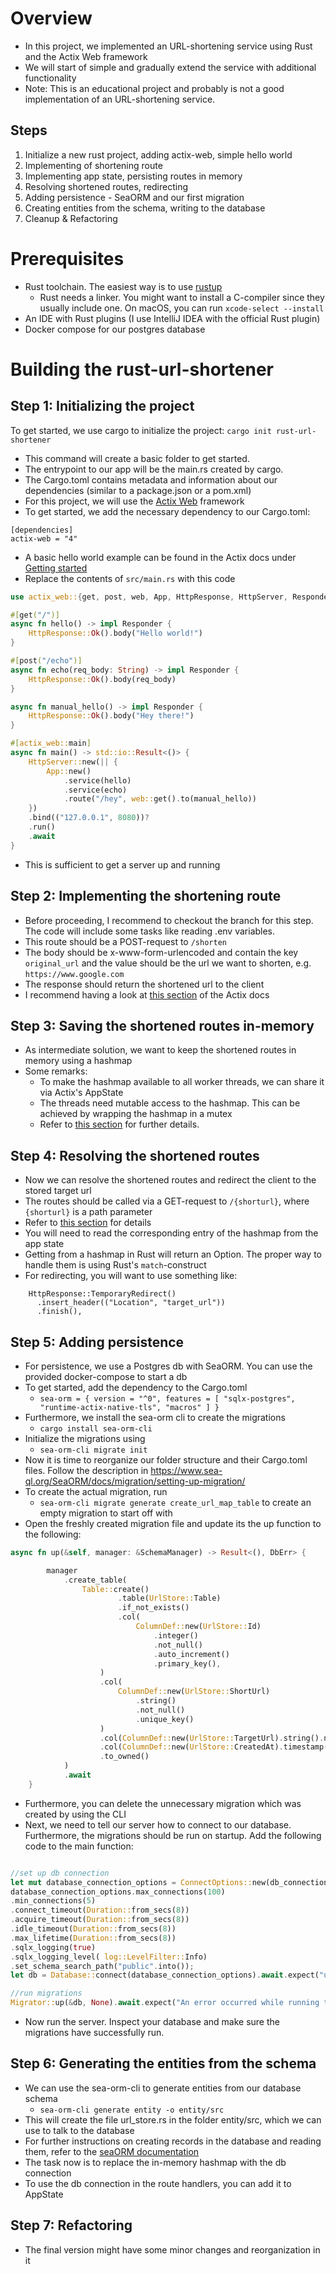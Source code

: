 # Overview
* In this project, we implemented an URL-shortening service using Rust and the Actix Web framework
* We will start of simple and gradually extend the service with additional functionality
* Note: This is an educational project and probably is not a good implementation of an URL-shortening service.

## Steps
1. Initialize a new rust project, adding actix-web, simple hello world
2. Implementing of shortening route
3. Implementing app state, persisting routes in memory
4. Resolving shortened routes, redirecting
5. Adding persistence - SeaORM and our first migration
6. Creating entities from the schema, writing to the database
7. Cleanup & Refactoring

# Prerequisites
* Rust toolchain. The easiest way is to use [rustup](https://rustup.rs/)
  * Rust needs a linker. You might want to install a C-compiler since they usually include one. On macOS, you can run `xcode-select --install` 
* An IDE with Rust plugins (I use IntelliJ IDEA with the official Rust plugin)
* Docker compose for our postgres database

# Building the rust-url-shortener
## Step 1: Initializing the project

To get started, we use cargo to initialize the project:
`cargo init rust-url-shortener`

* This command will create a basic folder to get started.
* The entrypoint to our app will be the main.rs created by cargo.
* The Cargo.toml contains metadata and information about our dependencies (similar to a package.json or a pom.xml)
* For this project, we will use the [Actix Web](https://actix.rs/docs/) framework
* To get started, we add the necessary dependency to our Cargo.toml:
```
[dependencies]
actix-web = "4"
```
* A basic hello world example can be found in the Actix docs under [Getting started](https://actix.rs/docs/getting-started)
* Replace the contents of `src/main.rs` with this code
```rust
use actix_web::{get, post, web, App, HttpResponse, HttpServer, Responder};

#[get("/")]
async fn hello() -> impl Responder {
    HttpResponse::Ok().body("Hello world!")
}

#[post("/echo")]
async fn echo(req_body: String) -> impl Responder {
    HttpResponse::Ok().body(req_body)
}

async fn manual_hello() -> impl Responder {
    HttpResponse::Ok().body("Hey there!")
}

#[actix_web::main]
async fn main() -> std::io::Result<()> {
    HttpServer::new(|| {
        App::new()
            .service(hello)
            .service(echo)
            .route("/hey", web::get().to(manual_hello))
    })
    .bind(("127.0.0.1", 8080))?
    .run()
    .await
}
```
* This is sufficient to get a server up and running


## Step 2: Implementing the shortening route
* Before proceeding, I recommend to checkout the branch for this step. The code will include some tasks like reading .env variables.
* This route should be a POST-request to `/shorten`
* The body should be x-www-form-urlencoded and contain the key `original_url` and the value should be the url we want to shorten, e.g. `https://www.google.com`
* The response should return the shortened url to the client
* I recommend having a look at [this section](https://actix.rs/docs/extractors#url-encoded-forms) of the Actix docs

## Step 3: Saving the shortened routes in-memory
* As intermediate solution, we want to keep the shortened routes in memory using a hashmap
* Some remarks:
  * To make the hashmap available to all worker threads, we can share it via Actix's AppState
  * The threads need mutable access to the hashmap. This can be achieved by wrapping the hashmap in a mutex
  * Refer to [this section](https://actix.rs/docs/application#shared-mutable-state) for further details.

## Step 4: Resolving the shortened routes
* Now we can resolve the shortened routes and redirect the client to the stored target url
* The routes should be called via a GET-request to `/{shorturl}`, where `{shorturl}` is a path parameter
* Refer to [this section](https://actix.rs/docs/extractors#path) for details
* You will need to read the corresponding entry of the hashmap from the app state
* Getting from a hashmap in Rust will return an Option<T>. The proper way to handle them is using Rust's `match`-construct
* For redirecting, you will want to use something like:
```
    HttpResponse::TemporaryRedirect()
      .insert_header(("Location", "target_url"))
      .finish(),
```

## Step 5: Adding persistence
* For persistence, we use a Postgres db with SeaORM. You can use the provided docker-compose to start a db
* To get started, add the dependency to the Cargo.toml
  * `sea-orm = { version = "^0", features = [ "sqlx-postgres", "runtime-actix-native-tls", "macros" ] }`
* Furthermore, we install the sea-orm cli to create the migrations
  * `cargo install sea-orm-cli`
* Initialize the migrations using
  * `sea-orm-cli migrate init`
* Now it is time to reorganize our folder structure and their Cargo.toml files. Follow the description in  https://www.sea-ql.org/SeaORM/docs/migration/setting-up-migration/
* To create the actual migration, run
  * `sea-orm-cli migrate generate create_url_map_table` to create an empty migration to start off with
* Open the freshly created migration file and update its the up function to the following:
```rust
async fn up(&self, manager: &SchemaManager) -> Result<(), DbErr> {

        manager
            .create_table(
                Table::create()
                        .table(UrlStore::Table)
                        .if_not_exists()
                        .col(
                            ColumnDef::new(UrlStore::Id)
                                .integer()
                                .not_null()
                                .auto_increment()
                                .primary_key(),
                    )
                    .col(
                        ColumnDef::new(UrlStore::ShortUrl)
                            .string()
                            .not_null()
                            .unique_key()
                    )
                    .col(ColumnDef::new(UrlStore::TargetUrl).string().not_null())
                    .col(ColumnDef::new(UrlStore::CreatedAt).timestamp().not_null().default(SimpleExpr::Keyword(Keyword::CurrentTimestamp)))
                    .to_owned()
            )
            .await
    }
```
* Furthermore, you can delete the unnecessary migration which was created by using the CLI
* Next, we need to tell our server how to connect to our database. Furthermore, the migrations should be run on startup. Add the following code to the main function:
```rust

//set up db connection
let mut database_connection_options = ConnectOptions::new(db_connection_string);
database_connection_options.max_connections(100)
.min_connections(5)
.connect_timeout(Duration::from_secs(8))
.acquire_timeout(Duration::from_secs(8))
.idle_timeout(Duration::from_secs(8))
.max_lifetime(Duration::from_secs(8))
.sqlx_logging(true)
.sqlx_logging_level( log::LevelFilter::Info)
.set_schema_search_path("public".into());
let db = Database::connect(database_connection_options).await.expect("unable to connect to the database");

//run migrations
Migrator::up(&db, None).await.expect("An error occurred while running the migrations");
```
* Now run the server. Inspect your database and make sure the migrations have successfully run.

## Step 6: Generating the entities from the schema
* We can use the sea-orm-cli to generate entities from our database schema
  * `sea-orm-cli generate entity -o entity/src`
* This will create the file url_store.rs in the folder entity/src, which we can use to talk to the database
* For further instructions on creating records in the database and reading them, refer to the [seaORM documentation](https://www.sea-ql.org/SeaORM/docs/basic-crud/insert/#insert-one)
* The task now is to replace the in-memory hashmap with the db connection
* To use the db connection in the route handlers, you can add it to AppState


## Step 7: Refactoring
* The final version might have some minor changes and reorganization in it

